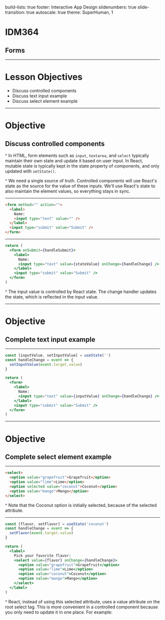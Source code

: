 build-lists: true
footer: Interactive App Design
slidenumbers: true
slide-transition: true
autoscale: true
theme: SuperHuman, 1

# IDM364

## Forms

---

# Lesson Objectives

- Discuss controlled components
- Discuss text input example
- Discuss select element example

---

# Objective

## Discuss controlled components

^ In HTML, form elements such as `input`, `textarea`, and `select` typically maintain their own state and update it based on user input. In React, mutable state is typically kept in the state property of components, and only updated with `setState()`.

^ We need a single source of truth. Controlled components will use React's state as the source for the value of these inputs. We'll use React's state to also maintain the element values, so everything stays in sync.

---

```html
<form method="" action="">
  <label>
    Name:
    <input type="text" value="" />
  </label>
  <input type="submit" value="Submit" />
</form>
```

---

```jsx
return (
  <form onSubmit={handleSubmit}>
    <label>
      Name:
      <input type="text" value={stateValue} onChange={handleChange} />
    </label>
    <input type="submit" value="Submit" />
  </form>
)
```

^ The input value is controlled by React state. The change handler updates the state, which is reflected in the input value.

---

# Objective

## Complete text input example

---

```jsx
const [inputValue, setInputValue] = useState('')
const handleChange = event => {
  setInputValue(event.target.value)
}

return (
  <form>
    <label>
      Name:
      <input type="text" value={inputValue} onChange={handleChange} />
    </label>
    <input type="submit" value="Submit" />
  </form>
)
```

---

# Objective

## Complete select element example

---

```html
<select>
  <option value="grapefruit">Grapefruit</option>
  <option value="lime">Lime</option>
  <option selected value="coconut">Coconut</option>
  <option value="mango">Mango</option>
</select>
```

^ Note that the Coconut option is initially selected, because of the selected attribute.

---

```jsx
const [flavor, setFlavor] = useState('coconut')
const handleChange = event => {
  setFlavor(event.target.value)
}

return (
  <label>
    Pick your favorite flavor:
    <select value={flavor} onChange={handleChange}>
      <option value="grapefruit">Grapefruit</option>
      <option value="lime">Lime</option>
      <option value="coconut">Coconut</option>
      <option value="mango">Mango</option>
    </select>
  </label>
)
```

^ React, instead of using this selected attribute, uses a value attribute on the root select tag. This is more convenient in a controlled component because you only need to update it in one place. For example:
